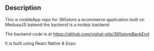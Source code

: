 ## Description

This is mobileApp repo for 365store a ecommerce application built on MedusaJS bakend
the backend is a nodejs backend

The backend code is at https://github.com/vishal-gits/365storeBackEnd

It is built using React Native & Expo
